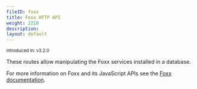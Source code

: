 ```yaml
---
fileID: foxx
title: Foxx HTTP API
weight: 2210
description: 
layout: default
---
```

<small>Introduced in: v3.2.0</small>

These routes allow manipulating the Foxx services installed in a database.

For more information on Foxx and its JavaScript APIs see the
[Foxx documentation](../../foxx-microservices/).
